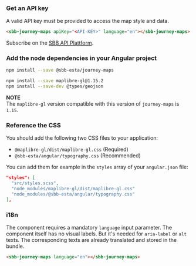 ### Get an API key

A valid API key must be provided to access the map style and data.

```html
<sbb-journey-maps apiKey="<API-KEY>" language="en"></sbb-journey-maps>
```

Subscribe on the [SBB API Plattform](https://developer.sbb.ch/apis/journey-maps-tiles).

### Add the node dependencies in your Angular project

```sh
npm install --save @sbb-esta/journey-maps
```

```sh
npm install --save maplibre-gl@1.15.2
npm install --save-dev @types/geojson
```

**NOTE** \
The `maplibre-gl` version compatible with this version of `journey-maps` is `1.15`.

### Reference the CSS

You should add the following two CSS files to your application:

- `@maplibre-gl/dist/maplibre-gl.css` (Required)
- `@sbb-esta/angular/typography.css` (Recommended)

You can add them for example in the `styles` array of your `angular.json` file:

```json lines
"styles": [
  "src/styles.scss",
  "node_modules/maplibre-gl/dist/maplibre-gl.css"
  "node_modules/@sbb-esta/angular/typography.css"
],
```

### i18n

The component requires a mandatory `language` input parameter. The component itself has no visual labels. But it's needed for `aria-label` or `alt` texts. The corresponding texts are already translated and stored in the bundle.

```html
<sbb-journey-maps language="en"></sbb-journey-maps>
```
